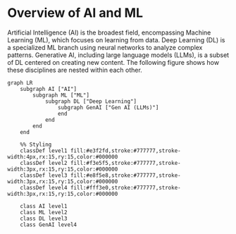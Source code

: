 
# Overview of AI and ML

Artificial Intelligence (AI) is the broadest field, encompassing Machine Learning (ML), which focuses on learning from data. Deep Learning (DL) is a specialized ML branch using neural networks to analyze complex patterns. Generative AI, including large language models (LLMs), is a subset of DL centered on creating new content. The following figure shows how these disciplines are nested within each other.

```mermaid
graph LR
    subgraph AI ["AI"]
        subgraph ML ["ML"]
            subgraph DL ["Deep Learning"]
                subgraph GenAI ["Gen AI (LLMs)"]
                end
            end
        end
    end
    
    %% Styling
    classDef level1 fill:#e3f2fd,stroke:#777777,stroke-width:4px,rx:15,ry:15,color:#000000
    classDef level2 fill:#f3e5f5,stroke:#777777,stroke-width:3px,rx:15,ry:15,color:#000000
    classDef level3 fill:#e8f5e8,stroke:#777777,stroke-width:3px,rx:15,ry:15,color:#000000
    classDef level4 fill:#fff3e0,stroke:#777777,stroke-width:3px,rx:15,ry:15,color:#000000
    
    class AI level1
    class ML level2
    class DL level3
    class GenAI level4
```
